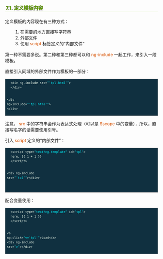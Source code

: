 <h2 style=" border-bottom: 1px solid #69ab01; color: #5e9802; padding: 2px; text-shadow: 1px 1px 1px gray; margin: 20px auto; font-size: medium;">7.1. 定义模板内容</h2>

<p style="margin: 15px 0;">
定义模板的内容现在有三种方式：
</p>

<ol style="line-height: 1.4em; padding: 0px; padding-left: 20px; margin: auto 30px;">
<li>在需要的地方直接写字符串
</li>
<li>外部文件
</li>
<li>使用 <i style=" color: #d75100; font-style: normal; ">script</i> 标签定义的“内部文件”
</li>
</ol>

<p style="margin: 15px 0;">
第一种不需要多说。第二种和第三种都可以和 <i style=" color: #d75100; font-style: normal; ">ng-include</i> 一起工作，来引入一段模板。
</p>
<p style="margin: 15px 0;">
直接引入同域的外部文件作为模板的一部分：
</p>

<div class="highlight" style="background: #103040"><pre style=" white-space: pre-wrap; word-wrap: break-word; border: 1px solid #888; font-size: small; line-height: 1.5em; padding: 5px;; color: #e0eee0; background: #103040;">  <span style="color: #e0eee0">&lt;div</span> ng-include <span style="color: #e0eee0">src=</span><span style="color: #00e5ee">&quot;&#39;tpl.html&#39;&quot;</span><span style="color: #e0eee0">&gt;</span>
  <span style="color: #e0eee0">&lt;/div&gt;</span>
  
  <span style="color: #e0eee0">&lt;div</span> <span style="color: #e0eee0">ng-include=</span><span style="color: #00e5ee">&quot;&#39;tpl.html&#39;&quot;</span><span style="color: #e0eee0">&gt;</span>
  <span style="color: #e0eee0">&lt;/div&gt;</span>
</pre></div>


<p style="margin: 15px 0;">
注意， <i style=" color: #d75100; font-style: normal; ">src</i> 中的字符串会作为表达式处理（可以是 <i style=" color: #d75100; font-style: normal; ">$scope</i> 中的变量），所以，直接写名字的话需要使用引号。
</p>
<p style="margin: 15px 0;">
引入 <i style=" color: #d75100; font-style: normal; ">script</i> 定义的“内部文件”：
</p>

<div class="highlight" style="background: #103040"><pre style=" white-space: pre-wrap; word-wrap: break-word; border: 1px solid #888; font-size: small; line-height: 1.5em; padding: 5px;; color: #e0eee0; background: #103040;">  <span style="color: #e0eee0">&lt;script</span> <span style="color: #e0eee0">type=</span><span style="color: #00e5ee">&quot;text/ng-template&quot;</span> <span style="color: #e0eee0">id=</span><span style="color: #00e5ee">&quot;tpl&quot;</span><span style="color: #e0eee0">&gt;</span>
  here, {{ 1 + 1 }}
  <span style="color: #e0eee0">&lt;/script&gt;</span>
  
  <span style="color: #e0eee0">&lt;div</span> ng-include <span style="color: #e0eee0">src=</span><span style="color: #00e5ee">&quot;&#39;tpl&#39;&quot;</span><span style="color: #e0eee0">&gt;&lt;/div&gt;</span>
  
</pre></div>


<p style="margin: 15px 0;">
配合变量使用：
</p>

<div class="highlight" style="background: #103040"><pre style=" white-space: pre-wrap; word-wrap: break-word; border: 1px solid #888; font-size: small; line-height: 1.5em; padding: 5px;; color: #e0eee0; background: #103040;">  <span style="color: #e0eee0">&lt;script</span> <span style="color: #e0eee0">type=</span><span style="color: #00e5ee">&quot;text/ng-template&quot;</span> <span style="color: #e0eee0">id=</span><span style="color: #00e5ee">&quot;tpl&quot;</span><span style="color: #e0eee0">&gt;</span>
  here, {{ 1 + 1 }}
  <span style="color: #e0eee0">&lt;/script&gt;</span>
  
  <span style="color: #e0eee0">&lt;a</span> <span style="color: #e0eee0">ng-click=</span><span style="color: #00e5ee">&quot;v=&#39;tpl&#39;&quot;</span><span style="color: #e0eee0">&gt;</span>Load<span style="color: #e0eee0">&lt;/a&gt;</span>
  <span style="color: #e0eee0">&lt;div</span> ng-include <span style="color: #e0eee0">src=</span><span style="color: #00e5ee">&quot;v&quot;</span><span style="color: #e0eee0">&gt;&lt;/div&gt;</span>
</pre></div>